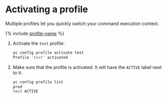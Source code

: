 # Activating a profile

Multiple profiles let you quickly switch your command execution context.

{% include [profile-name](../../../_includes/cli-profile-name.md) %}

1. Activate the `test` profile:

    ```bash
    yc config profile activate test
    Profile 'test' activated
    ```
1. Make sure that the profile is activated. It will have the `ACTIVE` label next to it:

    ```bash
    yc config profile list
    prod
    test ACTIVE
    ```

